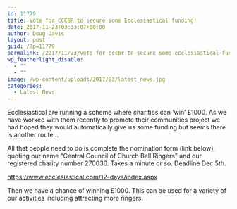 ```yaml
---
id: 11779
title: Vote for CCCBR to secure some Ecclesiastical funding!
date: 2017-11-23T03:33:07+00:00
author: Doug Davis
layout: post
guid: /?p=11779
permalink: /2017/11/23/vote-for-cccbr-to-secure-some-ecclesiastical-funding/
wp_featherlight_disable:
  - ""
  - ""
image: /wp-content/uploads/2017/03/latest_news.jpg
categories:
  - Latest News
---
```

Ecclesiastical are running a scheme where charities can ‘win’ £1000. As we have worked with them recently to promote their communities project we had hoped they would automatically give us some funding but seems there is another route&#8230;

All that people need to do is complete the nomination form (link below), quoting our name &#8220;Central Council of Church Bell Ringers&#8221; and our registered charity number 270036. Takes a minute or so. Deadline Dec 5th.

https://www.ecclesiastical.com/12-days/index.aspx

Then we have a chance of winning £1000. This can be used for a variety of our activities including attracting more ringers.
